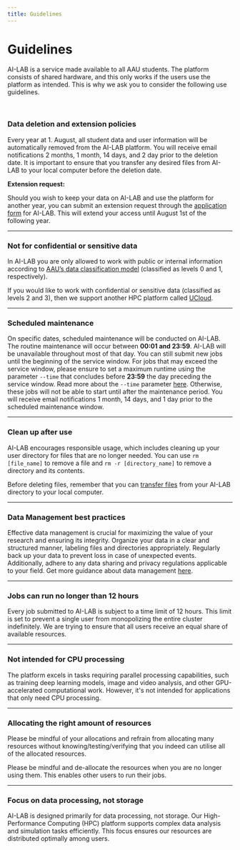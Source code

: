 ```yaml
---
title: Guidelines
---
```


# Guidelines

AI-LAB is a service made available to all AAU students. The platform consists of shared hardware, and this only works if the users use the platform as intended. This is why we ask you to consider the following use guidelines.

<br>

### Data deletion and extension policies
Every year at 1. August, all student data and user information will be automatically removed from the AI-LAB platform. You will receive email notifications 2 months, 1 month, 14 days, and 2 day prior to the deletion date. It is important to ensure that you transfer any desired files from AI-LAB to your local computer before the deletion date.

**Extension request:**

Should you wish to keep your data on AI-LAB and use the platform for another year, you can submit an extension request through the [application form](https://forms.office.com/e/caEhCRmqVN) for AI-LAB. This will extend your access until August 1st of the following year.

<hr>

### Not for confidential or sensitive data
In AI-LAB you are only allowed to work with public or internal information according to [AAU’s data classification model](https://www.security.aau.dk/data-classification) (classified as levels 0 and 1, respectively).

If you would like to work with confidential or sensitive data (classified as levels 2 and 3), then we support another HPC platform called [UCloud](https://www.researcher.aau.dk/guides/research-data/high-performance-computing/deic-hpc/procedure-projects-on-ucloud-deic-interactive-hpc).

<hr>

### Scheduled maintenance
On specific dates, scheduled maintenance will be conducted on AI-LAB. The routine maintenance will occur between <span style="font-weight: bold;">00:01 and 23:59</span>. AI-LAB will be unavailable throughout most of that day. You can still submit new jobs until the beginning of the service window. For jobs that may exceed the service window, please ensure to set a maximum runtime using the parameter `--time` that concludes before <span style="font-weight: bold;">23:59</span> the day preceding the service window. Read more about the `--time` parameter [here](../additional-guides/setting-a-time-limit.md). Otherwise, these jobs will not be able to start until after the maintenance period. You will receive email notifications 1 month, 14 days, and 1 day prior to the scheduled maintenance window.

<hr>

### Clean up after use
AI-LAB encourages responsible usage, which includes cleaning up your user directory for files that are no longer needed. You can use `rm [file_name]` to remove a file and `rm -r [directory_name]` to remove a directory and its contents.

Before deleting files, remember that you can [transfer files](../getting-started/file-management.md) from your AI-LAB directory to your local computer.

<hr>

### Data Management best practices
Effective data management is crucial for maximizing the value of your research and ensuring its integrity. Organize your data in a clear and structured manner, labeling files and directories appropriately. Regularly back up your data to prevent loss in case of unexpected events. Additionally, adhere to any data sharing and privacy regulations applicable to your field. Get more guidance about data management [here](https://www.researcher.aau.dk/guides/research-data/data-management/introduction-to-data-management).

<hr>

### Jobs can run no longer than 12 hours
Every job submitted to AI-LAB is subject to a time limit of 12 hours. This limit is set to prevent a single user from monopolizing the entire cluster indefinitely. We are trying to ensure that all users receive an equal share of available resources. 

<hr>

### Not intended for CPU processing
The platform excels in tasks requiring parallel processing capabilities, such as training deep learning models, image and video analysis, and other GPU-accelerated computational work. However, it's not intended for applications that only need CPU processing.

<hr>

### Allocating the right amount of resources
Please be mindful of your allocations and refrain from allocating many resources without knowing/testing/verifying that you indeed can utilise all of the allocated resources. 

Please be mindful and de-allocate the resources when you are no longer using them. This enables other users to run their jobs.

<hr>

### Focus on data processing, not storage
AI-LAB is designed primarily for data processing, not storage. Our High-Performance Computing (HPC) platform supports complex data analysis and simulation tasks efficiently. This focus ensures our resources are distributed optimally among users.
